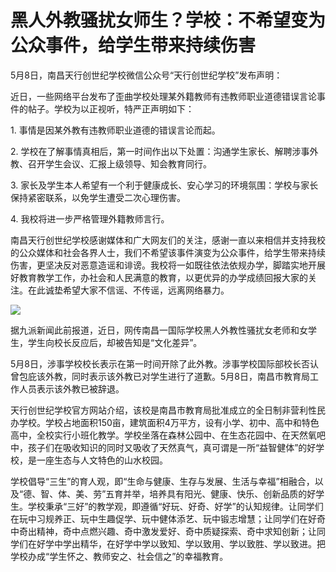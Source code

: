 # 黑人外教骚扰女师生？学校：不希望变为公众事件，给学生带来持续伤害

5月8日，南昌天行创世纪学校微信公众号“天行创世纪学校”发布声明：

近日，一些网络平台发布了歪曲学校处理某外籍教师有违教师职业道德错误言论事件的帖子。学校为以正视听，特严正声明如下：

1\. 事情是因某外教有违教师职业道德的错误言论而起。

2\. 学校在了解事情真相后，第一时间作出以下处置：沟通学生家长、解聘涉事外教、召开学生会议、汇报上级领导、知会教育同行。

3\. 家长及学生本人希望有一个利于健康成长、安心学习的环境氛围：学校与家长保持紧密联系，以免学生遭受二次心理伤害。

4\. 我校将进一步严格管理外籍教师言行。

南昌天行创世纪学校感谢媒体和广大网友们的关注，感谢一直以来相信并支持我校的公众媒体和社会各界人士，我们不希望该事件演变为公众事件，给学生带来持续伤害，更坚决反对恶意造谣和诽谤。我校将一如既往依法依规办学，脚踏实地开展好教育教学工作，办社会和人民满意的教育，以更优异的办学成绩回报大家的关注。在此诚垫希望大家不信谣、不传谣，远离网络暴力。

![](https://inews.gtimg.com/newsapp_bt/0/15791269708/1000)

据九派新闻此前报道，近日，网传南昌一国际学校黑人外教性骚扰女老师和女学生，学生向校长反应后，却被告知是“文化差异”。

5月8日，涉事学校校长表示在第一时间开除了此外教。涉事学校国际部校长否认曾包庇该外教，同时表示该外教已对学生进行了道歉。5月8日，南昌市教育局工作人员表示该外教已被辞退。

天行创世纪学校官方网站介绍，该校是南昌市教育局批准成立的全日制非营利性民办学校。学校占地面积150亩，建筑面积4万平方，设有小学、初中、高中和特色高中，全校实行小班化教学。学校坐落在森林公园中、在生态花园中、在天然氧吧中，孩子们在吸收知识的同时又吸收了天然真气，真可谓是一所“益智健体”的好学校，是一座生态与人文特色的山水校园。

学校倡导“三生”的育人观，即“生命与健康、生存与发展、生活与幸福”相融合，以及“德、智、体、美、劳”五育并举，培养具有阳光、健康、快乐、创新品质的好学生。学校秉承“三好”的教学观，即遵循“好玩、好奇、好学”的认知规律。让同学们在玩中习规养正、玩中生趣促学、玩中健体添艺、玩中锻志增慧；让同学们在好奇中奇出精神，奇中点燃兴趣、奇中激发爱好、奇中质疑探索、奇中求知创新；让同学们在好学中学出精华，在好学中学以致知、学以致用、学以致胜、学以致进。把学校办成“学生怀之、教师安之、社会信之”的幸福教育。

